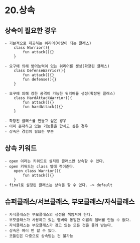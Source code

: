 # 20.상속

## 상속이 필요한 경우
    - 기본적으로 제공하는 워리어(바탕이 되는 클래스)
        class Warrior(){
            fun attack(){}
        }

    - 요구에 의해 방어능력이 있는 워리어를 생성(확장된 클래스)
        class DefenseWarrior(){
            fun attack(){}
            fun defense(){}
        }

    - 요구에 의해 강한 공격이 가능한 워리어를 생성(확장된 클래스)
        class HardAttackWarrior(){
            fun attack(){}
            fun hardAttack(){}
        }

    - 확장된 클래스를 만들고 싶은 경우
    - 이미 존재하고 있는 기능들을 합치고 싶은 경우
    - 상속은 경험이 필요한 부분

## 상속 키워드
    - open 이라는 키워드로 설저된 클래스만 상속할 수 있다.
    - open 키워드는 class 앞에 적어준다.
        open class Warrior(){
            fun attack(){}
        }
    - final로 설정된 클래스는 상속을 할 수 없다. -> default

## 슈퍼클래스/서브클래스, 부모클래스/자식클래스
    - 자식클래스는 부모클래스의 생성을 책임져야 한다.
    - 부모클래스가 사용하고 있는 멤버와 동일한 이름의 멤버를 만들 수 없다.
    - 자식클래스는 부모클래스가 갖고 있는 모든 것을 물려 받는다.
    - 상속은 여러 번 할 수 있다.
    - 코틀린은 다중으로 상속받는 건 불가능

